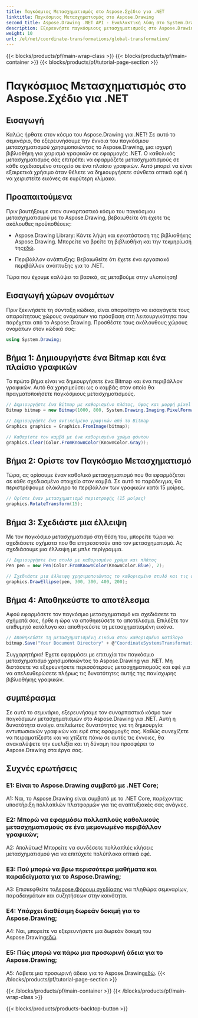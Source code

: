 ```yaml
---
title: Παγκόσμιος Μετασχηματισμός στο Aspose.Σχέδιο για .NET
linktitle: Παγκόσμιος Μετασχηματισμός στο Aspose.Drawing
second_title: Aspose.Drawing .NET API - Εναλλακτική λύση στο System.Drawing.Common
description: Εξερευνήστε παγκόσμιους μετασχηματισμούς στο Aspose.Drawing για .NET, δημιουργώντας εκπληκτικά γραφικά με ευκολία. Ακολουθήστε τον βήμα προς βήμα οδηγό μας για μια απρόσκοπτη εμπειρία.
weight: 10
url: /el/net/coordinate-transformations/global-transformation/
---
```


{{< blocks/products/pf/main-wrap-class >}}
{{< blocks/products/pf/main-container >}}
{{< blocks/products/pf/tutorial-page-section >}}

# Παγκόσμιος Μετασχηματισμός στο Aspose.Σχέδιο για .NET

## Εισαγωγή

Καλώς ήρθατε στον κόσμο του Aspose.Drawing για .NET! Σε αυτό το σεμινάριο, θα εξερευνήσουμε την έννοια του παγκόσμιου μετασχηματισμού χρησιμοποιώντας το Aspose.Drawing, μια ισχυρή βιβλιοθήκη για χειρισμό γραφικών σε εφαρμογές .NET. Ο καθολικός μετασχηματισμός σάς επιτρέπει να εφαρμόζετε μετασχηματισμούς σε κάθε σχεδιασμένο στοιχείο σε ένα πλαίσιο γραφικών. Αυτό μπορεί να είναι εξαιρετικά χρήσιμο όταν θέλετε να δημιουργήσετε σύνθετα οπτικά εφέ ή να χειριστείτε εικόνες σε ευρύτερη κλίμακα.

## Προαπαιτούμενα

Πριν βουτήξουμε στον συναρπαστικό κόσμο του παγκόσμιου μετασχηματισμού με το Aspose.Drawing, βεβαιωθείτε ότι έχετε τις ακόλουθες προϋποθέσεις:

-  Aspose.Drawing Library: Κάντε λήψη και εγκατάσταση της βιβλιοθήκης Aspose.Drawing. Μπορείτε να βρείτε τη βιβλιοθήκη και την τεκμηρίωσή της[εδώ](https://reference.aspose.com/drawing/net/).

- Περιβάλλον ανάπτυξης: Βεβαιωθείτε ότι έχετε ένα εργασιακό περιβάλλον ανάπτυξης για το .NET.

Τώρα που έχουμε καλύψει τα βασικά, ας μεταβούμε στην υλοποίηση!

## Εισαγωγή χώρων ονομάτων

Πριν ξεκινήσετε τη σύνταξη κώδικα, είναι απαραίτητο να εισαγάγετε τους απαραίτητους χώρους ονομάτων για πρόσβαση στη λειτουργικότητα που παρέχεται από το Aspose.Drawing. Προσθέστε τους ακόλουθους χώρους ονομάτων στον κώδικά σας:

```csharp
using System.Drawing;
```

## Βήμα 1: Δημιουργήστε ένα Bitmap και ένα πλαίσιο γραφικών

Το πρώτο βήμα είναι να δημιουργήσετε ένα Bitmap και ένα περιβάλλον γραφικών. Αυτό θα χρησιμεύσει ως ο καμβάς στον οποίο θα πραγματοποιήσετε παγκόσμιους μετασχηματισμούς.

```csharp
// Δημιουργήστε ένα Bitmap με καθορισμένο πλάτος, ύψος και μορφή pixel
Bitmap bitmap = new Bitmap(1000, 800, System.Drawing.Imaging.PixelFormat.Format32bppPArgb);

// Δημιουργήστε ένα αντικείμενο γραφικών από το Bitmap
Graphics graphics = Graphics.FromImage(bitmap);

// Καθαρίστε τον καμβά με ένα καθορισμένο χρώμα φόντου
graphics.Clear(Color.FromKnownColor(KnownColor.Gray));
```

## Βήμα 2: Ορίστε τον Παγκόσμιο Μετασχηματισμό

Τώρα, ας ορίσουμε έναν καθολικό μετασχηματισμό που θα εφαρμόζεται σε κάθε σχεδιασμένο στοιχείο στον καμβά. Σε αυτό το παράδειγμα, θα περιστρέψουμε ολόκληρο το περιβάλλον των γραφικών κατά 15 μοίρες.

```csharp
// Ορίστε έναν μετασχηματισμό περιστροφής (15 μοίρες)
graphics.RotateTransform(15);
```

## Βήμα 3: Σχεδιάστε μια έλλειψη

Με τον παγκόσμιο μετασχηματισμό στη θέση του, μπορείτε τώρα να σχεδιάσετε σχήματα που θα επηρεαστούν από τον μετασχηματισμό. Ας σχεδιάσουμε μια έλλειψη με μπλε περίγραμμα.

```csharp
// Δημιουργήστε ένα στυλό με καθορισμένο χρώμα και πλάτος
Pen pen = new Pen(Color.FromKnownColor(KnownColor.Blue), 2);

// Σχεδιάστε μια έλλειψη χρησιμοποιώντας το καθορισμένο στυλό και τις συντεταγμένες
graphics.DrawEllipse(pen, 300, 300, 400, 200);
```

## Βήμα 4: Αποθηκεύστε το αποτέλεσμα

Αφού εφαρμόσετε τον παγκόσμιο μετασχηματισμό και σχεδιάσετε τα σχήματά σας, ήρθε η ώρα να αποθηκεύσετε το αποτέλεσμα. Επιλέξτε τον επιθυμητό κατάλογο και αποθηκεύστε τη μετασχηματισμένη εικόνα.

```csharp
// Αποθηκεύστε τη μετασχηματισμένη εικόνα στον καθορισμένο κατάλογο
bitmap.Save("Your Document Directory" + @"CoordinateSystemsTransformations\GlobalTransformation_out.png");
```

Συγχαρητήρια! Έχετε εφαρμόσει με επιτυχία τον παγκόσμιο μετασχηματισμό χρησιμοποιώντας το Aspose.Drawing για .NET. Μη διστάσετε να εξερευνήσετε περισσότερους μετασχηματισμούς και εφέ για να απελευθερώσετε πλήρως τις δυνατότητες αυτής της πανίσχυρης βιβλιοθήκης γραφικών.

## συμπέρασμα

Σε αυτό το σεμινάριο, εξερευνήσαμε τον συναρπαστικό κόσμο των παγκόσμιων μετασχηματισμών στο Aspose.Drawing για .NET. Αυτή η δυνατότητα ανοίγει ατελείωτες δυνατότητες για τη δημιουργία εντυπωσιακών γραφικών και εφέ στις εφαρμογές σας. Καθώς συνεχίζετε να πειραματίζεστε και να χτίζετε πάνω σε αυτές τις έννοιες, θα ανακαλύψετε την ευελιξία και τη δύναμη που προσφέρει το Aspose.Drawing στα έργα σας.

## Συχνές ερωτήσεις

### Ε1: Είναι το Aspose.Drawing συμβατό με .NET Core;

A1: Ναι, το Aspose.Drawing είναι συμβατό με το .NET Core, παρέχοντας υποστήριξη πολλαπλών πλατφορμών για τις αναπτυξιακές σας ανάγκες.

### Ε2: Μπορώ να εφαρμόσω πολλαπλούς καθολικούς μετασχηματισμούς σε ένα μεμονωμένο περιβάλλον γραφικών;

Α2: Απολύτως! Μπορείτε να συνδέσετε πολλαπλές κλήσεις μετασχηματισμού για να επιτύχετε πολύπλοκα οπτικά εφέ.

### Ε3: Πού μπορώ να βρω περισσότερα μαθήματα και παραδείγματα για το Aspose.Drawing;

 A3: Επισκεφθείτε το[Aspose.Φόρουμ σχεδίασης](https://forum.aspose.com/c/diagram/17) για πληθώρα σεμιναρίων, παραδειγμάτων και συζητήσεων στην κοινότητα.

### Ε4: Υπάρχει διαθέσιμη δωρεάν δοκιμή για το Aspose.Drawing;

A4: Ναι, μπορείτε να εξερευνήσετε μια δωρεάν δοκιμή του Aspose.Drawing[εδώ](https://releases.aspose.com/).

### Ε5: Πώς μπορώ να πάρω μια προσωρινή άδεια για το Aspose.Drawing;

 A5: Λάβετε μια προσωρινή άδεια για το Aspose.Drawing[εδώ](https://purchase.aspose.com/temporary-license/).
{{< /blocks/products/pf/tutorial-page-section >}}

{{< /blocks/products/pf/main-container >}}
{{< /blocks/products/pf/main-wrap-class >}}

{{< blocks/products/products-backtop-button >}}
